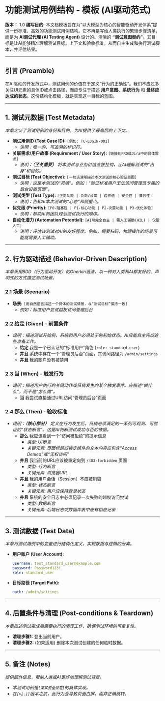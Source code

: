 # 功能测试用例结构 - 模板 (AI驱动范式)

**版本：** 1.0
**编写目的:** 本文档模板旨在为“以大模型为核心的智能驱动开发体系”提供一份标准、高效的功能测试用例结构。它不再是写给人类执行的繁琐步骤清单，而是为 **AI测试代理 (AI Testing Agent)** 设计的、清晰的 **“测试意图契约”**。其目标是让AI能够精准理解测试目标、上下文和验收标准，从而自主生成和执行测试脚本，并评估结果。

---

## 引言 (Preamble)

在AI驱动的开发范式中，测试用例的价值在于定义“行为的正确性”。我们不应过多关注UI元素的具体ID或点击路径，而应专注于描述 **用户意图、系统行为** 和 **最终应达成的状态**。这份结构化模板，就是实现这一目标的蓝图。

---

## 1. 测试元数据 (Test Metadata)

*本章定义了测试用例的身份和目的，为AI提供了最高层的上下文。*

*   **测试用例ID (Test Case ID):** `[例如: TC-LOGIN-001]`
    *   *说明：唯一的、可追溯的标识符。*
*   **关联需求/用户故事 (Requirement / User Story):** `[链接到PRD或Jira中的具体需求]`
    *   *说明：**（至关重要）** 将本测试与业务价值直接挂钩，让AI理解测试的“出身”和目的。*
*   **测试目标 (Test Objective):** `[一句话清晰描述本次测试的核心验证意图]`
    *   *说明：这是本测试的“灵魂”。例如：“验证标准用户无法访问管理员专属的后台设置页面”。*
*   **测试类型 (Test Type):** `[正向功能 | 负向/异常 | 边界值 | 安全性 | 兼容性]`
    *   *说明：告知AI本次测试的“心态”和侧重点。*
*   **优先级 (Priority):** `[P0-阻塞性 | P1-核心功能 | P2-次要功能 | P3-优化体验]`
    *   *说明：帮助AI和团队规划测试执行的顺序。*
*   **自动化潜力 (Automation Potential):** `[AI可完全自主 | 需人工辅助(HIL) | 仅限人工]`
    *   *说明：评估该测试对AI的友好程度。例如，需要扫码、物理操作的场景可能就需要人工辅助。*

---

## 2. 行为驱动描述 (Behavior-Driven Description)

*本章采用BDD（行为驱动开发）的Gherkin语法，以一种对人类和AI都友好的、声明式的方式描述测试场景。*

### 2.1 场景 (Scenario)
*   **场景:** `[用自然语言描述一个具体的测试情景，与“测试目标”保持一致]`
    *   *例如：标准用户尝试越权访问管理后台*

### 2.2 给定 (Given) - 前置条件
*   *说明：描述测试开始前，系统和用户必须处于的初始状态。AI应能自主完成这些准备工作。*
    *   **给定** 我是一个已认证的“标准用户”角色 (`role: standard_user`)
    *   **并且** 系统中存在一个“管理员后台”页面，其访问路径为 `/admin/settings`
    *   **并且** 我的账户没有被禁用

### 2.3 当 (When) - 触发行为
*   *说明：描述用户执行的关键动作或系统发生的某个触发事件。应描述“做什么”，而不是“怎么做”。*
    *   **当** 我尝试直接通过URL访问“管理员后台”页面

### 2.4 那么 (Then) - 验收标准
*   *说明：**（核心部分）** 定义在行为发生后，系统必须满足的一系列可观测、可验证的“状态断言”。这是AI判断测试成功与否的依据。*
    *   **那么** 我应该看到一个“访问被拒绝”的提示信息
        *   *类型: UI断言*
        *   *关键元素: 页面标题或特定组件的文本内容应包含“Access Denied”或“无权访问”*
    *   **并且** 我当前的URL应该被重定向到 `/403-forbidden` 页面
        *   *类型: 行为断言*
        *   *关键元素: 浏览器URL*
    *   **并且** 我的用户会话（Session）不应被销毁
        *   *类型: 状态断言*
        *   *关键元素: 用户应保持登录状态*
    *   **并且** 系统的安全日志中必须记录一次失败的越权访问尝试
        *   *类型: 数据断言*
        *   *关键元素: 后端日志或数据库表中应有相应记录*

---

## 3. 测试数据 (Test Data)

*本章将测试用例中的变量进行结构化定义，实现数据与逻辑的分离。*

*   **用户账户 (User Account):**
    ```yaml
    username: test_standard_user@example.com
    password: Password123!
    role: standard_user
    ```
*   **目标路径 (Target Path):**
    ```yaml
    path: /admin/settings
    ```

---

## 4. 后置条件与清理 (Post-conditions & Teardown)

*本章描述测试完成后需要执行的清理工作，确保测试环境的可重复性。*

*   **清理步骤1:** 登出当前用户。
*   **清理步骤2:** (如果适用) 删除本次测试创建的任何临时数据。

---

## 5. 备注 (Notes)

*提供额外信息，帮助人类或AI更好地理解测试背景。*

*   *本测试用例是`[某某安全规范]`的具体实现。*
*   *在`[v2.1]`版本之前，此行为会导致页面白屏，而非正确跳转。* 